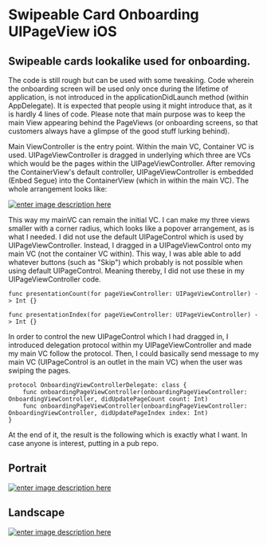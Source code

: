 # Swipeable Card Onboarding UIPageView iOS
## Swipeable cards lookalike used for onboarding. 
The code is still rough but can be used with some tweaking.
Code wherein the onboarding screen will be used only once during the lifetime of application, is not introduced in the applicationDidLaunch method (within AppDelegate). It is expected that people using it might introduce that, as it is hardly 4 lines of code. Please note that main purpose was to keep the main View appearing behind the PageViews (or onboarding screens, so that customers always have a glimpse of the good stuff lurking behind). 
 
Main ViewController is the entry point. Within the main VC, Container VC is used. UIPageViewController is dragged in underlying which three are VCs which would be the pages within the UIPageViewController. After removing the ContainerView's default controller, UIPageViewController is embedded (Enbed Segue) into the ContainerView (which in within the main VC).
The whole arrangement looks like:

[![enter image description here][1]][1]

This way my mainVC can remain the initial VC. I can make my three views smaller with a corner radius, which looks like a popover arrangement, as is what I needed. I did not use the default UIPageControl which is used by UIPageViewController. Instead, I dragged in a UIPageViewControl onto my main VC (not the container VC within). This way, I was able able to add whatever buttons (such as "Skip") which probably is not possible when using default UIPageControl. Meaning thereby, I did not use these in my UIPageViewController code. 

    func presentationCount(for pageViewController: UIPageViewController) -> Int {}
        
    func presentationIndex(for pageViewController: UIPageViewController) -> Int {}

In order to control the new UIPageControl which I had dragged in, I introduced delegation protocol within my UIPageViewController and made my main VC follow the protocol. Then, I could basically send message to my main VC (UIPageControl is an outlet in the main VC) when the user was swiping the pages. 

    protocol OnboardingViewControllerDelegate: class {
        func onboardingPageViewController(onboardingPageViewController: OnboardingViewController, didUpdatePageCount count: Int)
        func onboardingPageViewController(onboardingPageViewController: OnboardingViewController, didUpdatePageIndex index: Int)
    }

At the end of it, the result is the following which is exactly what I want. In case anyone is interest, putting in a pub repo. 

## Portrait
[![enter image description here][2]][2]

## Landscape
[![enter image description here][3]][3]



  [1]: https://cdn-images-1.medium.com/max/800/1*roIpdolj3JhoM1jjnBQTjw.png
  [2]: https://cdn-images-1.medium.com/max/800/1*sL64K1hU62T-yimZBTNWLQ.gif
  [3]: https://cdn-images-1.medium.com/max/800/1*d8_cZqZssKjXX3ERht4UQQ.gif



